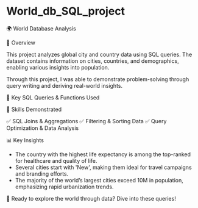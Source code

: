# World_db_SQL_project

🌍 World Database Analysis

📌 Overview

This project analyzes global city and country data using SQL queries. The dataset contains information on cities, countries, and demographics, enabling various insights into population.

Through this project, I was able to demonstrate problem-solving through query writing and deriving real-world insights.

🔑 Key SQL Queries & Functions Used

🚀 Skills Demonstrated

✅ SQL Joins & Aggregations
✅ Filtering & Sorting Data
✅ Query Optimization & Data Analysis

📊 Key Insights
- The country with the highest life expectancy is among the top-ranked for healthcare and quality of life.
- Several cities start with 'New', making them ideal for travel campaigns and branding efforts.
- The majority of the world’s largest cities exceed 10M in population, emphasizing rapid urbanization trends.

📌 Ready to explore the world through data? Dive into these queries!
